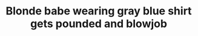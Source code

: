 ---
layout: post
title: Blonde babe wearing gray blue shirt gets pounded and blowjob
duration: '10:10'
view: 265
rate: 2
video: 'https://flashservice.xvideos.com/embedframe/21890965'
category:
 - blonde
 - blowjob
 - busty
 - cab
 - curvy
 - gorgeous
 - outdoor
 - rough
 - stunning
tags: 
 - big-tits
 - sucked
 - fucked
priority: 0.9
changefreq: daily
---